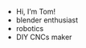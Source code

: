 -  Hi, I’m Tom! 
- blender enthusiast
- robotics
- DIY CNCs maker

<!---
Homelesssince1895/Homelesssince1895 is a ✨ special ✨ repository because its `README.md` (this file) appears on your GitHub profile.
You can click the Preview link to take a look at your changes.
--->
